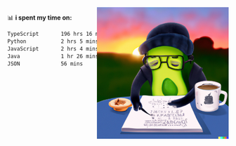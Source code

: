   <a href="https://labs.openai.com/s/SDpMzMDOjceb9FnPC9VOoBlW">
    <img align="right" alt="png" src="https://raw.githubusercontent.com/raghavan/raghavan/main/dalle_avocado.png" width="300" />
  </a>

📊 **i spent my time on:**
<!--START_SECTION:waka-->

```txt
TypeScript       196 hrs 16 mins ████████████████████████░   95.46 %
Python           2 hrs 5 mins    ▒░░░░░░░░░░░░░░░░░░░░░░░░   01.01 %
JavaScript       2 hrs 4 mins    ▒░░░░░░░░░░░░░░░░░░░░░░░░   01.01 %
Java             1 hr 26 mins    ▒░░░░░░░░░░░░░░░░░░░░░░░░   00.70 %
JSON             56 mins         ░░░░░░░░░░░░░░░░░░░░░░░░░   00.45 %
```

<!--END_SECTION:waka-->

